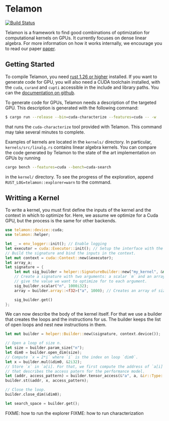 # Telamon

[![Build Status](https://travis-ci.org/ulysseB/telamon.svg?branch=master)](https://travis-ci.org/ulysseB/telamon)

Telamon is a framework to find good combinations of optimization for computational kernels
on GPUs. It currently focuses on dense linear algebra. For more information on how it
works internally, we encourage you to read our paper [paper][cc17].

## Getting Started

To compile Telamon, you need [rust 1.26 or higher](rust-install) installed. If you want to
generate code for GPU, you will also need a CUDA toolchain installed, with the `cuda`,
`curand` and `cupti` accessible in the include and library paths. You can the
[documentation on github][telamon-doc].

To generate code for GPUs, Telamon needs a description of the targeted GPU. This
description is generated with the following command:
```bash
$ cargo run --release --bin=cuda-characterize --features=cuda -- -w
```
that runs the `cuda-characterize` tool provided with Telamon. This command may take
several minutes to complete.

Examples of kernels are located in the `kernels/` directory. In particular,
`kernels/src/linalg.rs` contains linear algebra kernels. You can compare the code
generated by Telamon to the state of the art implementation on GPUs by running
```bash
cargo bench --features=cuda --bench=cuda-search
```
in the `kernel/` directory. To see the progress of the exploration, append
`RUST_LOG=telamon::explorer=warn` to the command.

## Writting a Kernel

To write a kernel, you must first define the inputs of the kernel and the context in which
to optimize for. Here, we assume we optimize for a Cuda GPU, but the process is the same
for other backends.

```rust
use telamon::device::cuda;
use telamon::helper;

let _ = env_logger::init(); // Enable logging
let executor = cuda::Executor::init(); // Setup the interface with the device.
// Build the signature and bind the inputs in the context.
let mut context = cuda::Context::new(&executor);
let array_a;
let signature = {
    let mut sig_builder = helper::SignatureBuilder::new("my_kernel", &mut context);
    // Create a signature with two arguments: a scalar `m` and an array of floats. We
    // give the value we want to optimize for to each argument.
    sig_builder.scalar("n", 1000i32);
    array = builder.array::<f32>("a", 1000); // Creates an array of size 1000.

    sig_builder.get()
};
```

We can now describe the body of the kernel itself. For that we use a builder that creates
the loops and the instructions for us. The builder keeps the list of open loops and nest
new instructions in them.

```rust
let mut builder = helper::Builder::new(&signature, context.device());

// Open a loop of size n.
let size = builder.param_size("n");
let dim0 = builder.open_dim(size);
// Compute `x = 2*i` where `i` is the index on loop `dim0`.
let x = builder.mul(&dim0, &2i32);
// Store `x` in `a[i]. For that, we first compute the address of `a[i]` and build a
// that describes the access patern for the performance model.
let (addr, access_pattern) = builder.tensor_access(&"a", a, &ir::Type::I(32), &[&dim0]);
builder.st(&addr, x, access_pattern);

// Close the loop.
builder.close_dim(&dim0);

let search_space = builder.get();
```

FIXME: how to run the explorer
FIXME: how to run characterization

[rust-install]:(https://www.rust-lang.org/en-US/install.html)
[cc17]:(https://stratoss.fr/ulysse/papers/telamon_cc17.pdf)
[telamon-doc]:(https://ulysseb.github.com/telamon/telamon)
